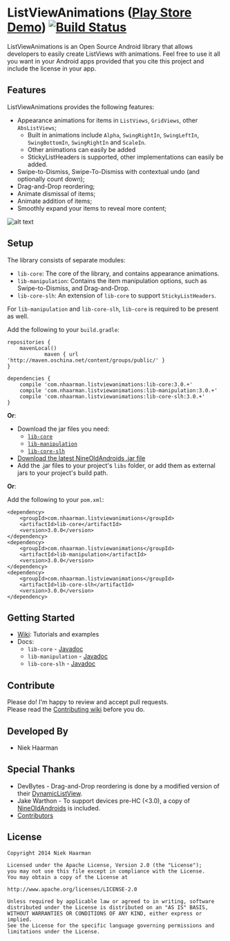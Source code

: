 ListViewAnimations ([Play Store Demo][1]) [![Build Status](https://travis-ci.org/nhaarman/ListViewAnimations.svg)](https://travis-ci.org/nhaarman/ListViewAnimations)
===========

ListViewAnimations is an Open Source Android library that allows developers to easily create ListViews with animations.
Feel free to use it all you want in your Android apps provided that you cite this project and include the license in your app.

Features
-----
ListViewAnimations provides the following features:
* Appearance animations for items in `ListViews`, `GridViews`, other `AbsListViews`;
    * Built in animations include `Alpha`, `SwingRightIn`, `SwingLeftIn`, `SwingBottomIn`, `SwingRightIn` and `ScaleIn`.
	* Other animations can easily be added
    * StickyListHeaders is supported, other implementations can easily be added.
* Swipe-to-Dismiss, Swipe-To-Dismiss with contextual undo (and optionally count down);
* Drag-and-Drop reordering;
* Animate dismissal of items;
* Animate addition of items;
* Smoothly expand your items to reveal more content;

![alt text](https://github.com/nhaarman/ListViewAnimations/raw/master/demo.gif "Demo gif")

Setup
-----

The library consists of separate modules:

* `lib-core`: The core of the library, and contains appearance animations.
* `lib-manipulation`: Contains the item manipulation options, such as Swipe-to-Dismiss, and Drag-and-Drop.
* `lib-core-slh`: An extension of `lib-core` to support `StickyListHeaders`.

For `lib-manipulation` and `lib-core-slh`, `lib-core` is required to be present as well.

Add the following to your `build.gradle`:

	repositories {
		mavenLocal()
                maven { url 'http://maven.oschina.net/content/groups/public/' }
	}
	
	dependencies {
		compile 'com.nhaarman.listviewanimations:lib-core:3.0.+'
		compile 'com.nhaarman.listviewanimations:lib-manipulation:3.0.+'
		compile 'com.nhaarman.listviewanimations:lib-core-slh:3.0.+'
	}

**Or**:

* Download the jar files you need:
    * [`lib-core`][8]
    * [`lib-manipulation`][9]
    * [`lib-core-slh`][10]
* [Download the latest NineOldAndroids .jar file][6]
* Add the .jar files to your project's `libs` folder, or add them as external jars to your project's build path.

**Or**:

Add the following to your `pom.xml`:

	<dependency>
		<groupId>com.nhaarman.listviewanimations</groupId>
		<artifactId>lib-core</artifactId>
		<version>3.0.0</version>
	</dependency>
	<dependency>
		<groupId>com.nhaarman.listviewanimations</groupId>
		<artifactId>lib-manipulation</artifactId>
		<version>3.0.0</version>
	</dependency>
	<dependency>
		<groupId>com.nhaarman.listviewanimations</groupId>
		<artifactId>lib-core-slh</artifactId>
		<version>3.0.0</version>
	</dependency>
	
Getting Started
-----

* [Wiki][11]: Tutorials and examples
* Docs:
    * `lib-core` - [Javadoc][12]
    * `lib-manipulation` - [Javadoc][13]
    * `lib-core-slh` - [Javadoc][14]
	
Contribute
-----
Please do! I'm happy to review and accept pull requests.  
Please read the [Contributing wiki](https://github.com/nhaarman/ListViewAnimations/wiki/Contributing) before you do.

Developed By
-----
* Niek Haarman

Special Thanks
-----
* DevBytes - Drag-and-Drop reordering is done by a modified version of their [DynamicListView][5].
* Jake Warthon - To support devices pre-HC (<3.0), a copy of [NineOldAndroids][2] is included.
* [Contributors][7]

License
-----

	Copyright 2014 Niek Haarman

	Licensed under the Apache License, Version 2.0 (the "License");
	you may not use this file except in compliance with the License.
	You may obtain a copy of the License at

	http://www.apache.org/licenses/LICENSE-2.0

	Unless required by applicable law or agreed to in writing, software
	distributed under the License is distributed on an "AS IS" BASIS,
	WITHOUT WARRANTIES OR CONDITIONS OF ANY KIND, either express or implied.
	See the License for the specific language governing permissions and
	limitations under the License.

 [1]: https://play.google.com/store/apps/details?id=com.haarman.listviewanimations
 [2]: http://nineoldandroids.com/
 [3]: http://en.wikipedia.org/wiki/Decorator_pattern
 [5]: http://youtu.be/_BZIvjMgH-Q
 [6]: https://github.com/JakeWharton/NineOldAndroids/downloads
 [7]: https://github.com/nhaarman/ListViewAnimations/graphs/contributors
 [8]: https://github.com/nhaarman/ListViewAnimations/releases/download/3.0.0/listviewanimations_lib-core_3.0.0.jar
 [9]: https://github.com/nhaarman/ListViewAnimations/releases/download/3.0.0/listviewanimations_lib-manipulation_3.0.0.jar
 [10]: https://github.com/nhaarman/ListViewAnimations/releases/download/3.0.0/listviewanimations_lib-core-slh_3.0.0.jar
 [11]: https://github.com/nhaarman/ListViewAnimations/wiki
 [12]: http://nhaarman.github.io/ListViewAnimations/javadoc/3.0.0/lib-core
 [13]: http://nhaarman.github.io/ListViewAnimations/javadoc/3.0.0/lib-manipulation
 [14]: http://nhaarman.github.io/ListViewAnimations/javadoc/3.0.0/lib-core-slh
